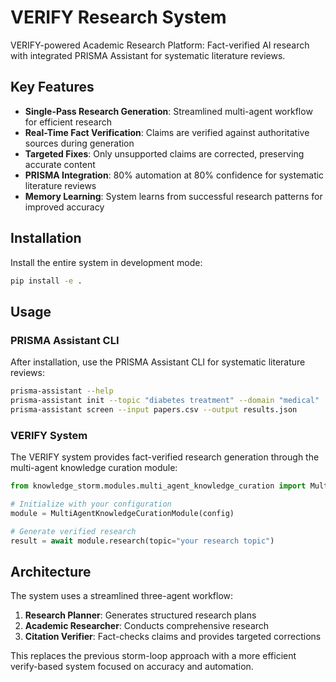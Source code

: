 # VERIFY Research System

VERIFY-powered Academic Research Platform: Fact-verified AI research with integrated PRISMA Assistant for systematic literature reviews.

## Key Features

- **Single-Pass Research Generation**: Streamlined multi-agent workflow for efficient research
- **Real-Time Fact Verification**: Claims are verified against authoritative sources during generation
- **Targeted Fixes**: Only unsupported claims are corrected, preserving accurate content
- **PRISMA Integration**: 80% automation at 80% confidence for systematic literature reviews
- **Memory Learning**: System learns from successful research patterns for improved accuracy

## Installation

Install the entire system in development mode:

```bash
pip install -e .
```

## Usage

### PRISMA Assistant CLI

After installation, use the PRISMA Assistant CLI for systematic literature reviews:

```bash
prisma-assistant --help
prisma-assistant init --topic "diabetes treatment" --domain "medical"
prisma-assistant screen --input papers.csv --output results.json
```

### VERIFY System

The VERIFY system provides fact-verified research generation through the multi-agent knowledge curation module:

```python
from knowledge_storm.modules.multi_agent_knowledge_curation import MultiAgentKnowledgeCurationModule

# Initialize with your configuration
module = MultiAgentKnowledgeCurationModule(config)

# Generate verified research
result = await module.research(topic="your research topic")
```

## Architecture

The system uses a streamlined three-agent workflow:

1. **Research Planner**: Generates structured research plans
2. **Academic Researcher**: Conducts comprehensive research
3. **Citation Verifier**: Fact-checks claims and provides targeted corrections

This replaces the previous storm-loop approach with a more efficient verify-based system focused on accuracy and automation.
